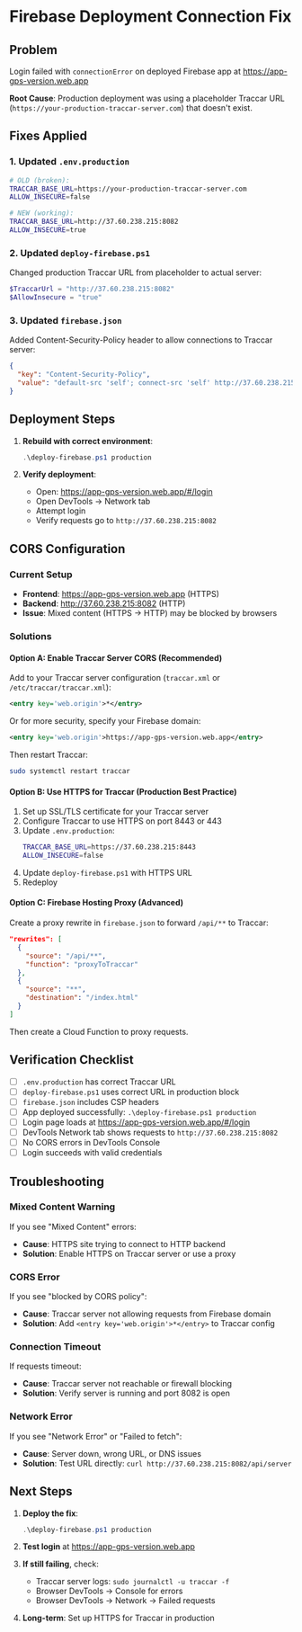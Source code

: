 # Firebase Deployment Connection Fix

## Problem
Login failed with `connectionError` on deployed Firebase app at https://app-gps-version.web.app

**Root Cause**: Production deployment was using a placeholder Traccar URL (`https://your-production-traccar-server.com`) that doesn't exist.

## Fixes Applied

### 1. Updated `.env.production`
```bash
# OLD (broken):
TRACCAR_BASE_URL=https://your-production-traccar-server.com
ALLOW_INSECURE=false

# NEW (working):
TRACCAR_BASE_URL=http://37.60.238.215:8082
ALLOW_INSECURE=true
```

### 2. Updated `deploy-firebase.ps1`
Changed production Traccar URL from placeholder to actual server:
```powershell
$TraccarUrl = "http://37.60.238.215:8082"
$AllowInsecure = "true"
```

### 3. Updated `firebase.json`
Added Content-Security-Policy header to allow connections to Traccar server:
```json
{
  "key": "Content-Security-Policy",
  "value": "default-src 'self'; connect-src 'self' http://37.60.238.215:8082 https://37.60.238.215:8082 ws://37.60.238.215:8082 wss://37.60.238.215:8082; ..."
}
```

## Deployment Steps

1. **Rebuild with correct environment**:
   ```powershell
   .\deploy-firebase.ps1 production
   ```

2. **Verify deployment**:
   - Open: https://app-gps-version.web.app/#/login
   - Open DevTools → Network tab
   - Attempt login
   - Verify requests go to `http://37.60.238.215:8082`

## CORS Configuration

### Current Setup
- **Frontend**: https://app-gps-version.web.app (HTTPS)
- **Backend**: http://37.60.238.215:8082 (HTTP)
- **Issue**: Mixed content (HTTPS → HTTP) may be blocked by browsers

### Solutions

#### Option A: Enable Traccar Server CORS (Recommended)
Add to your Traccar server configuration (`traccar.xml` or `/etc/traccar/traccar.xml`):

```xml
<entry key='web.origin'>*</entry>
```

Or for more security, specify your Firebase domain:
```xml
<entry key='web.origin'>https://app-gps-version.web.app</entry>
```

Then restart Traccar:
```bash
sudo systemctl restart traccar
```

#### Option B: Use HTTPS for Traccar (Production Best Practice)
1. Set up SSL/TLS certificate for your Traccar server
2. Configure Traccar to use HTTPS on port 8443 or 443
3. Update `.env.production`:
   ```bash
   TRACCAR_BASE_URL=https://37.60.238.215:8443
   ALLOW_INSECURE=false
   ```
4. Update `deploy-firebase.ps1` with HTTPS URL
5. Redeploy

#### Option C: Firebase Hosting Proxy (Advanced)
Create a proxy rewrite in `firebase.json` to forward `/api/**` to Traccar:
```json
"rewrites": [
  {
    "source": "/api/**",
    "function": "proxyToTraccar"
  },
  {
    "source": "**",
    "destination": "/index.html"
  }
]
```
Then create a Cloud Function to proxy requests.

## Verification Checklist

- [ ] `.env.production` has correct Traccar URL
- [ ] `deploy-firebase.ps1` uses correct URL in production block
- [ ] `firebase.json` includes CSP headers
- [ ] App deployed successfully: `.\deploy-firebase.ps1 production`
- [ ] Login page loads at https://app-gps-version.web.app/#/login
- [ ] DevTools Network tab shows requests to `http://37.60.238.215:8082`
- [ ] No CORS errors in DevTools Console
- [ ] Login succeeds with valid credentials

## Troubleshooting

### Mixed Content Warning
If you see "Mixed Content" errors:
- **Cause**: HTTPS site trying to connect to HTTP backend
- **Solution**: Enable HTTPS on Traccar server or use a proxy

### CORS Error
If you see "blocked by CORS policy":
- **Cause**: Traccar server not allowing requests from Firebase domain
- **Solution**: Add `<entry key='web.origin'>*</entry>` to Traccar config

### Connection Timeout
If requests timeout:
- **Cause**: Traccar server not reachable or firewall blocking
- **Solution**: Verify server is running and port 8082 is open

### Network Error
If you see "Network Error" or "Failed to fetch":
- **Cause**: Server down, wrong URL, or DNS issues
- **Solution**: Test URL directly: `curl http://37.60.238.215:8082/api/server`

## Next Steps

1. **Deploy the fix**:
   ```powershell
   .\deploy-firebase.ps1 production
   ```

2. **Test login** at https://app-gps-version.web.app

3. **If still failing**, check:
   - Traccar server logs: `sudo journalctl -u traccar -f`
   - Browser DevTools → Console for errors
   - Browser DevTools → Network → Failed requests

4. **Long-term**: Set up HTTPS for Traccar in production
